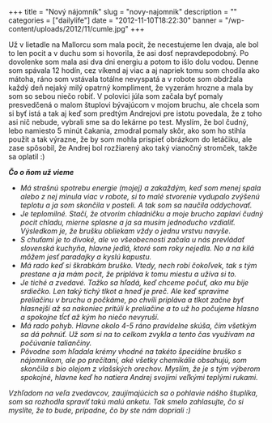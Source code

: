 +++
title = "Nový nájomník"
slug = "novy-najomnik"
description = ""
categories = ["dailylife"]
date = "2012-11-10T18:22:30"
banner = "/wp-content/uploads/2012/11/cumle.jpg"
+++

Už v lietadle na Mallorcu som mala pocit, že necestujeme len dvaja, ale bol to len pocit a v duchu
som si hovorila, že asi dosť nepravdepodobný. Po dovolenke som mala asi dva dni energiu a potom to išlo dolu vodou. Denne som spávala 12 hodín, cez víkend aj
viac a aj napriek tomu som chodila ako mátoha, ráno som vstávala totálne nevyspatá a v robote som
obdržala každý deň nejaký milý opatrný kompliment, že vyzerám hrozne a mala by som so sebou niečo
robiť. V polovici júla som začala byť pomaly presvedčená o malom štuplovi bývajúcom v mojom bruchu,
ale chcela som si byť istá a tak aj keď som predtým Andrejovi pre istotu povedala, že z toho asi
nič nebude, vybrali sme sa do lekárne po test. Myslím, že bol čudný, lebo namiesto 5 minút čakania,
zmodral pomaly skôr, ako som ho stihla použit a tak výrazne, že by som mohla prispieť obrázkom do
letáčiku, ale zase spôsobil, že Andrej bol rozžiarený ako taký vianočný stromček, takže sa oplatil
:)

<em>**Čo o ňom už vieme**

<ul>
	<li>Má strašnú spotrebu energie (mojej) a zakaždým, keď som menej spala alebo z nej minula viac v
robote, si to malé stvorenie vydupalo zvýšenú teplotu a ja som skončila v posteli. A tak som sa
naučila oddychovať.</li>
	<li>Je teplomilné. Stačí, že otvorím chladničku a moje brucho zaplaví čudný pocit chladu, mierne
splasne a ja sa musím jednoducho vzdialiť. Výsledkom je, že brušku obliekam vždy o jednu vrstvu
navyše.</li>
	<li>S chuťami je to divoké, ale vo všeobecnosti začala u nás prevládať slovenská kuchyňa, hlavne
jedlá, ktoré som roky nejedla. No a na kilá môžem jesť paradajky a kyslú kapustu.</li>
	<li>Má rado keď si škrabkám bruško. Vtedy, nech robí čokoľvek, tak s tým prestane a ja mám pocit,
že pripláva k tomu miestu a užíva si to.</li>
	<li>Je tiché a zvedavé. Tažko sa hľadá, keď chceme počuť, ako mu bije srdiečko. Len taký tichý
tlkot a hneď je preč. Ale keď spravíme preliačinu v bruchu a počkáme, po chvíli pripláva a tlkot
začne byť hlasnejší až sa nakoniec pritúli k preliačine a to už ho počujeme hlasno a spokojne tĺcť
až kým ho niečo nevyruší.</li>
	<li>Má rado pohyb. Hlavne okolo 4-5 ráno pravidelne skúša, čím všetkým sa dá pohnúť. Už som si na
to celkom zvykla a tento čas využívam na počúvanie taliančiny.</li>
	<li>Pôvodne som hľadala krémy vhodné na takéto špeciálne bruško s nájomníkom, ale po prečítaní, aké
všetky chemikálie obsahujú, som skončila s bio olejom z vlašských orechov. Myslím, že je s tým
výberom spokojné, hlavne keď ho natiera Andrej svojími veľkými teplými rukami.</li>
</ul>

Vzhľadom na veľa zvedavcov, zaujímajúcich sa o pohlavie nášho štuplíka, som sa rozhodla spraviť takú
malú anketu. Tak smelo zahlasujte, čo si myslíte, že to bude, prípadne, čo by ste nám dopriali :)

